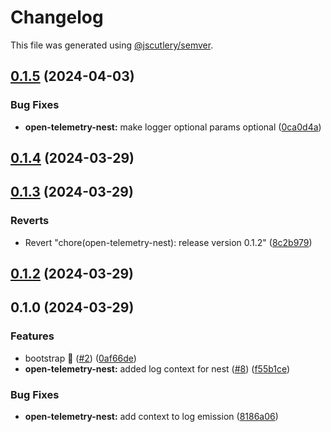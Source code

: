 # Changelog

This file was generated using [@jscutlery/semver](https://github.com/jscutlery/semver).

## [0.1.5](https://github.com/zonneplan/open-telemetry-js/compare/open-telemetry-nest-0.1.4...open-telemetry-nest-0.1.5) (2024-04-03)


### Bug Fixes

* **open-telemetry-nest:** make logger optional params optional ([0ca0d4a](https://github.com/zonneplan/open-telemetry-js/commit/0ca0d4a61105051daa78770d950d8302bad6b2cd))

## [0.1.4](https://github.com/zonneplan/open-telemetry-js/compare/open-telemetry-nest-0.1.3...open-telemetry-nest-0.1.4) (2024-03-29)

## [0.1.3](https://github.com/zonneplan/open-telemetry-js/compare/open-telemetry-nest-0.1.2...open-telemetry-nest-0.1.3) (2024-03-29)


### Reverts

* Revert "chore(open-telemetry-nest): release version 0.1.2" ([8c2b979](https://github.com/zonneplan/open-telemetry-js/commit/8c2b979b9f8f5fc365b23fe1d7f2eeda5a850f77))

## [0.1.2](https://github.com/zonneplan/open-telemetry-js/compare/open-telemetry-nest-0.1.1...open-telemetry-nest-0.1.2) (2024-03-29)

## 0.1.0 (2024-03-29)


### Features

* bootstrap 🚀  ([#2](https://github.com/zonneplan/open-telemetry-js/issues/2)) ([0af66de](https://github.com/zonneplan/open-telemetry-js/commit/0af66de841a0ef27dcd6bc6246007fef809f6228))
* **open-telemetry-nest:** added log context for nest ([#8](https://github.com/zonneplan/open-telemetry-js/issues/8)) ([f55b1ce](https://github.com/zonneplan/open-telemetry-js/commit/f55b1ce31f7963682f16014f9ab2f1de32ed1fa9))


### Bug Fixes

* **open-telemetry-nest:** add context to log emission ([8186a06](https://github.com/zonneplan/open-telemetry-js/commit/8186a06329656b332015cf026196e07e02dc4b38))
